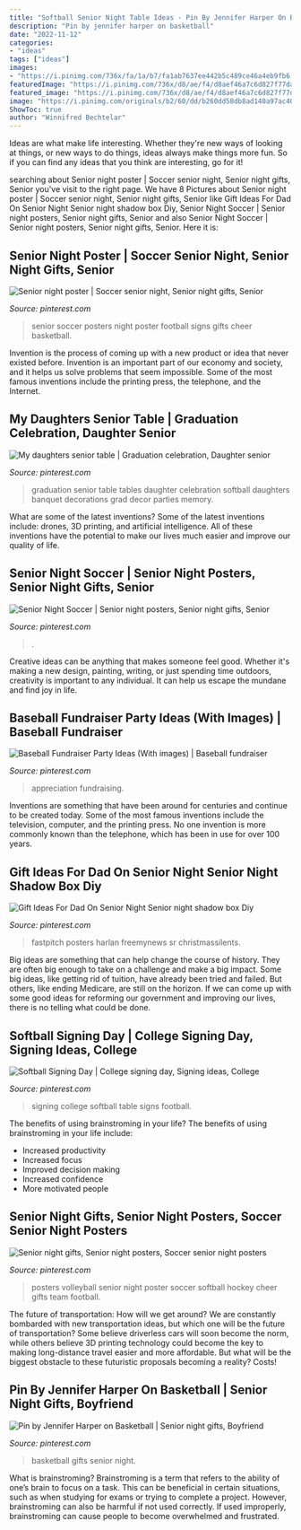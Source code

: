 ```yaml
---
title: "Softball Senior Night Table Ideas - Pin By Jennifer Harper On Basketball"
description: "Pin by jennifer harper on basketball"
date: "2022-11-12"
categories:
- "ideas"
tags: ["ideas"]
images:
- "https://i.pinimg.com/736x/fa/1a/b7/fa1ab7637ee442b5c489ce46a4eb9fb6.jpg"
featuredImage: "https://i.pinimg.com/736x/d8/ae/f4/d8aef46a7c6d827f77da3c5bf8028e10.jpg"
featured_image: "https://i.pinimg.com/736x/d8/ae/f4/d8aef46a7c6d827f77da3c5bf8028e10.jpg"
image: "https://i.pinimg.com/originals/b2/60/dd/b260dd58db8ad140a97ac404b4ceabce.jpg"
ShowToc: true
author: "Winnifred Bechtelar"
---
```



Ideas are what make life interesting. Whether they're new ways of looking at things, or new ways to do things, ideas always make things more fun. So if you can find any ideas that you think are interesting, go for it!

	

		
searching about Senior night poster | Soccer senior night, Senior night gifts, Senior you've visit to the right page. We have 8 Pictures about Senior night poster | Soccer senior night, Senior night gifts, Senior like Gift Ideas For Dad On Senior Night Senior night shadow box Diy, Senior Night Soccer | Senior night posters, Senior night gifts, Senior and also Senior Night Soccer | Senior night posters, Senior night gifts, Senior. Here it is:
		
    
## Senior Night Poster | Soccer Senior Night, Senior Night Gifts, Senior

<img loading=lazy src="https://i.pinimg.com/736x/ba/3d/fe/ba3dfe26bda87d49693e4fa1fe1273e6--football--football-baby.jpg" onerror="this.onerror=null;this.src='https://tse2.mm.bing.net/th?id=OIP.NCqmluFGuoc1sv8tJlb3wAHaJ4&amp;pid=15.1';" alt="Senior night poster | Soccer senior night, Senior night gifts, Senior">

_Source: pinterest.com_

>senior soccer posters night poster football signs gifts cheer basketball. 

	

Invention is the process of coming up with a new product or idea that never existed before. Invention is an important part of our economy and society, and it helps us solve problems that seem impossible. Some of the most famous inventions include the printing press, the telephone, and the Internet.

    
## My Daughters Senior Table | Graduation Celebration, Daughter Senior

<img loading=lazy src="https://i.pinimg.com/originals/e9/42/2e/e9422e30247a53817825ee0bb7e0600f.jpg" onerror="this.onerror=null;this.src='https://tse4.mm.bing.net/th?id=OIP.GkdhcvVGtVn30qToZrJOWAHaJ4&amp;pid=15.1';" alt="My daughters senior table | Graduation celebration, Daughter senior">

_Source: pinterest.com_

>graduation senior table tables daughter celebration softball daughters banquet decorations grad decor parties memory. 

	

What are some of the latest inventions?
Some of the latest inventions include: drones, 3D printing, and artificial intelligence. All of these inventions have the potential to make our lives much easier and improve our quality of life.

    
## Senior Night Soccer | Senior Night Posters, Senior Night Gifts, Senior

<img loading=lazy src="https://i.pinimg.com/originals/29/0c/b8/290cb89cc4e3570195d0222e06019d15.jpg" onerror="this.onerror=null;this.src='https://tse1.mm.bing.net/th?id=OIP.Y-OgwHTyRALBh7a5g-h8yAHaNK&amp;pid=15.1';" alt="Senior Night Soccer | Senior night posters, Senior night gifts, Senior">

_Source: pinterest.com_

>. 

	

Creative ideas can be anything that makes someone feel good. Whether it's making a new design, painting, writing, or just spending time outdoors, creativity is important to any individual. It can help us escape the mundane and find joy in life.

    
## Baseball Fundraiser Party Ideas (With Images) | Baseball Fundraiser

<img loading=lazy src="https://i.pinimg.com/originals/f7/6d/63/f76d635bf4d0bea6c1d71bf2c69488c2.jpg" onerror="this.onerror=null;this.src='https://tse3.mm.bing.net/th?id=OIP.R67nLRzVVSBZ57wWuxoH8wHaLF&amp;pid=15.1';" alt="Baseball Fundraiser Party Ideas (With images) | Baseball fundraiser">

_Source: pinterest.com_

>appreciation fundraising. 

	

Inventions are something that have been around for centuries and continue to be created today. Some of the most famous inventions include the television, computer, and the printing press. No one invention is more commonly known than the telephone, which has been in use for over 100 years.

    
## Gift Ideas For Dad On Senior Night Senior Night Shadow Box Diy

<img loading=lazy src="https://i.pinimg.com/736x/fa/1a/b7/fa1ab7637ee442b5c489ce46a4eb9fb6.jpg" onerror="this.onerror=null;this.src='https://tse2.mm.bing.net/th?id=OIP.u3J8HHFuVVqif3bASM-FeQHaJ3&amp;pid=15.1';" alt="Gift Ideas For Dad On Senior Night Senior night shadow box Diy">

_Source: pinterest.com_

>fastpitch posters harlan freemynews sr christmassilents. 

	

Big ideas are something that can help change the course of history. They are often big enough to take on a challenge and make a big impact. Some big ideas, like getting rid of tuition, have already been tried and failed. But others, like ending Medicare, are still on the horizon. If we can come up with some good ideas for reforming our government and improving our lives, there is no telling what could be done.

    
## Softball Signing Day | College Signing Day, Signing Ideas, College

<img loading=lazy src="https://i.pinimg.com/originals/b2/60/dd/b260dd58db8ad140a97ac404b4ceabce.jpg" onerror="this.onerror=null;this.src='https://tse1.mm.bing.net/th?id=OIP.7QHBJtTVHQ1Q7-bZtACotAHaJ4&amp;pid=15.1';" alt="Softball Signing Day | College signing day, Signing ideas, College">

_Source: pinterest.com_

>signing college softball table signs football. 

	

The benefits of using brainstroming in your life?
The benefits of using brainstroming in your life include: 
- Increased productivity 
- Increased focus 
- Improved decision making 
- Increased confidence 
- More motivated people

    
## Senior Night Gifts, Senior Night Posters, Soccer Senior Night Posters

<img loading=lazy src="https://i.pinimg.com/originals/49/6b/f1/496bf1483cb260a74d5570352cea2ebf.jpg" onerror="this.onerror=null;this.src='https://tse4.mm.bing.net/th?id=OIP.VB_UrOr8vBjI81FW0Uvv8wHaJ3&amp;pid=15.1';" alt="Senior night gifts, Senior night posters, Soccer senior night posters">

_Source: pinterest.com_

>posters volleyball senior night poster soccer softball hockey cheer gifts team football. 

	

The future of transportation: How will we get around?
We are constantly bombarded with new transportation ideas, but which one will be the future of transportation? Some believe driverless cars will soon become the norm, while others believe 3D printing technology could become the key to making long-distance travel easier and more affordable. But what will be the biggest obstacle to these futuristic proposals becoming a reality? Costs!

    
## Pin By Jennifer Harper On Basketball | Senior Night Gifts, Boyfriend

<img loading=lazy src="https://i.pinimg.com/736x/d8/ae/f4/d8aef46a7c6d827f77da3c5bf8028e10.jpg" onerror="this.onerror=null;this.src='https://tse3.mm.bing.net/th?id=OIP.DebSe1rfNPd6h8iyUhA3lQHaJ3&amp;pid=15.1';" alt="Pin by Jennifer Harper on Basketball | Senior night gifts, Boyfriend">

_Source: pinterest.com_

>basketball gifts senior night. 

	

What is brainstroming?
Brainstroming is a term that refers to the ability of one’s brain to focus on a task. This can be beneficial in certain situations, such as when studying for exams or trying to complete a project. However, brainstroming can also be harmful if not used correctly. If used improperly, brainstroming can cause people to become overwhelmed and frustrated.

